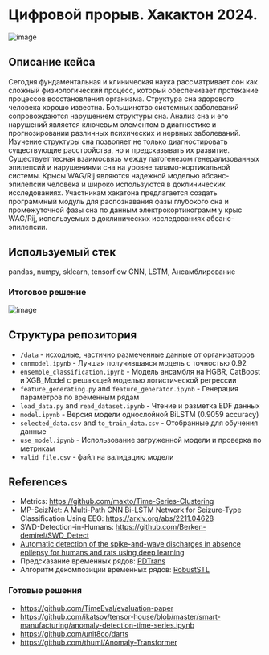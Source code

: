 # Цифровой прорыв. Хакактон 2024.
![image](https://github.com/user-attachments/assets/d8d69951-30f4-4b79-8e57-488614132a5f)
## Описание кейса
Сегодня фундаментальная и клиническая наука рассматривает сон как сложный физиологический процесс, который обеспечивает протекание процессов восстановления организма. Структура сна здорового человека хорошо известна. Большинство системных заболеваний сопровождаются нарушением структуры сна. Анализ сна и его нарушений является ключевым элементом в диагностике и прогнозировании различных психических и нервных заболеваний. Изучение структуры сна позволяет не только диагностировать существующие расстройства, но и предсказывать их развитие. Существует тесная взаимосвязь между патогенезом генерализованных эпилепсий и нарушениями сна на уровне таламо-кортикальной системы. Крысы WAG/Rij являются надежной моделью абсанс-эпилепсии человека и широко используются в доклинических исследованиях.
Участникам хакатона предлагается создать программный модуль для распознавания фазы глубокого сна и промежуточной фазы сна по данным электрокортикограмм у крыс WAG/Rij, используемых в доклинических исследованиях абсанс-эпилепсии.

## Используемый стек
pandas, numpy, sklearn, tensorflow
CNN, LSTM, Ансамблирование
### Итоговое решение
![image](https://github.com/user-attachments/assets/46c201a8-51a8-4680-9c06-0aa28a056d98)

## Структура репозитория
- `/data` - исходные, частично размеченные данные от организаторов
- `cnnmodel.ipynb` - Лучшая получившаяся модель с точностью 0.92
- `ensemble_classification.ipynb` - Модель ансамбля на HGBR, CatBoost и XGB_Model с решающей моделью логистической регрессии
- `feature_generating.py` and `feature_generator.ipynb` - Генерация параметров по временным рядам
- `load_data.py` and `read_dataset.ipynb` - Чтение и разметка EDF данных
- `model.ipynb` - Версия модели однослойной BiLSTM (0.9059 accuracy)
- `selected_data.csv` and `to_train_data.csv` - Отобранные для обучения данные
- `use_model.ipynb` - Использование загруженной модели и проверка по метрикам
- `valid_file.csv` - файл на валидацию модели


## References
- Metrics: https://github.com/maxto/Time-Series-Clustering
- MP-SeizNet: A Multi-Path CNN Bi-LSTM Network for Seizure-Type Classification Using EEG: https://arxiv.org/abs/2211.04628
- SWD-Detection-in-Humans: https://github.com/Berken-demirel/SWD_Detect
- [Automatic detection of the spike-and-wave discharges in absence epilepsy for humans and rats using deep learning](https://www.sciencedirect.com/science/article/abs/pii/S1746809422002488?via%3Dihub)
- Предсказание временных рядов: [PDTrans](https://github.com/JL-tong/PDTrans)
- Алгоритм декомпозиции временных рядов: [RobustSTL](https://github.com/LeeDoYup/RobustSTL)
### Готовые решения
- https://github.com/TimeEval/evaluation-paper
- https://github.com/ikatsov/tensor-house/blob/master/smart-manufacturing/anomaly-detection-time-series.ipynb
- https://github.com/unit8co/darts
- https://github.com/thuml/Anomaly-Transformer
